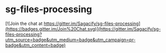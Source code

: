 sg-files-processing
===================

[![Join the chat at https://gitter.im/Sagacify/sg-files-processing](https://badges.gitter.im/Join%20Chat.svg)](https://gitter.im/Sagacify/sg-files-processing?utm_source=badge&utm_medium=badge&utm_campaign=pr-badge&utm_content=badge)
